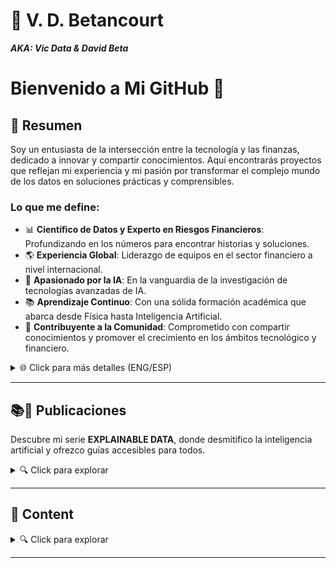 # 📃 V. D. Betancourt

***AKA: Vic Data & David Beta***



# Bienvenido a Mi GitHub 👋

## 📌 Resumen

Soy un entusiasta de la intersección entre la tecnología y las finanzas, dedicado a innovar y compartir conocimientos. Aquí encontrarás proyectos que reflejan mi experiencia y mi pasión por transformar el complejo mundo de los datos en soluciones prácticas y comprensibles.

### Lo que me define:
- 📊 **Científico de Datos y Experto en Riesgos Financieros**: Profundizando en los números para encontrar historias y soluciones.
- 🌎 **Experiencia Global**: Liderazgo de equipos en el sector financiero a nivel internacional.
- 🤖 **Apasionado por la IA**: En la vanguardia de la investigación de tecnologías avanzadas de IA.
- 📚 **Aprendizaje Continuo**: Con una sólida formación académica que abarca desde Física hasta Inteligencia Artificial.
- 🌱 **Contribuyente a la Comunidad**: Comprometido con compartir conocimientos y promover el crecimiento en los ámbitos tecnológico y financiero.

<details>
<summary>🌐 Click para más detalles (ENG/ESP)</summary>

#### ENG
- 📊 Data Scientist and Financial Risk Expert.
- 🌎 Global Experience: Leading teams in the financial sector across various countries.
- 🤖 Passionate about AI: Currently researching advanced AI technologies.
- 📚 Lifelong Learning: Academic background in Physics, Mathematics, Data Science, Big Data, Artificial Intelligence, Financial Risks, and Finance.
- 🌱 Community Contributor: Sharing knowledge and fostering growth in the tech and financial world.

#### ESP
- 📊 Científico de Datos y Experto en Riesgos Financieros.
- 🌎 Experiencia Internacional: Dirigiendo equipos de trabajo en el sector financiero en varios países.
- 🤖 Apasionado por la IA: Actualmente investigando tecnologías avanzadas de IA.
- 📚 Aprendizaje Continuo: Formación académica en Física, Matemáticas, Ciencia de Datos, Big Data, Inteligencia Artificial, Riesgos Financieros, y Finanzas.
- 🌱 Contribuyente a la Comunidad: Compartiendo conocimientos e impulsando el crecimiento en el mundo tecnológico y financiero.

</details>

---

## 📚📲 Publicaciones

Descubre mi serie **EXPLAINABLE DATA**, donde desmitifico la inteligencia artificial y ofrezco guías accesibles para todos.

<details>
<summary>🔍 Click para explorar</summary>

### 🤖 **EXPLAINABLE DATA Series**

1. **Inteligencia Artificial en Simples Palabras.** ***Una GuIA para Dominarlas a Todas***
    - EU: [https://amzn.eu/d/48Ld0m2](https://amzn.eu/d/48Ld0m2)


2. **Artificial Intelligence in Plain English.** ***An AI-Guide To Rule Them All***
    - EU: [https://amzn.eu/d/30gpBQf](https://amzn.eu/d/30gpBQf)

3. **Big Data para PYMEs** ***8 Soluciones para su Implementación en Pequeñas y Medianas Empresas***
    
    
4. **Big Data for SMEs.** ***8 Solutions for Its Implementation in Small and Medium Enterprises***
    

**Covers**:

<details>
    <summary>🔍 Click para explorar </summary>

![](https://github.com/vbleal/vbleal/blob/main/Im/Mini-001_AI_esp.png)
![](https://github.com/vbleal/vbleal/blob/main/Im/Mini-001_AI_eng.png)

![](https://github.com/vbleal/vbleal/blob/main/Im/Mini-003_BD_Esp.png)
![](https://github.com/vbleal/vbleal/blob/main/Im/Mini-004_BD_Eng.png)

</details>

----------------



</details>

----------------







## 📑 Content



<details>
<summary>🔍 Click para explorar</summary>

### 🦾 ARTIFICIAL INTELLIGENCE


1. **TensorFlow**

    *     Playground TensorFlow ![]()



2. **Supervised Learning**

    *    ![Computer Vision](https://github.com/vbleal/SL_ComputerVision)
  
3. **Neural Networks**

   *    ![UrbanSound8K](https://github.com/vbleal/UrbanSound8k)
  
   *    Vegetable Image Data ![]()
  
   




### 📊 DATA SCIENCE

1. ![Data Visualization](https://github.com/vbleal/DataViz)

   *    ![Titanic](https://github.com/vbleal/DataViz/tree/main/Titanic)

   *    ![Loan Data](https://github.com/vbleal/DataViz/tree/main/LoanData)
  



### 🐍 PYTHON

1. **Pandas**

   *    ![Pandas WhitePaper](https://github.com/vbleal/Pandas)

2. **Algorithms**

   *    ![Optimization](https://github.com/vbleal/AlgoritmosOptimizacion)


   

### 🧮 MATH

1. **Algorithms**

   *    ![Optimization](https://github.com/vbleal/AlgoritmosOptimizacion)





### 📋 METODOLOGÍAS ÁGILES

1. ![Agile in Data Science & Big Data Project](https://github.com/vbleal/AgileDataScience)




### 🤪 JUST FOR FUN

1. None yet


</details>

----------------









<!---

>💡 *   *
― 

## 📃 

  

## 📑 


## 📥 


## ㊙️ 


## 📊 



--->





<!---
- 👋 Hey!
- 🎯 Interested in 📊 ***Data Science*** and 🤖 ***Artificial Intelligence***, and how they are applied to the 💵 ***Financial Sector***, sucha as in ***Financial Risk Modeling***, and other Industries

- 💞️ I’m looking to collaborate on ...
- 📫 You can reach me out through ...
--->
<!---
vbleal/vbleal is a ✨ special ✨ repository because its `README.md` (this file) appears on your GitHub profile.
You can click the Preview link to take a look at your changes.



### More Detailed Description

<details>
    <summary> Click to expand. </summary>
    
</details>

----------------

--->



